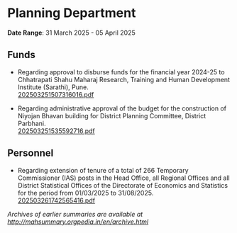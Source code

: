 # Planning Department

**Date Range**: 31 March 2025 - 05 April 2025


## Funds
- Regarding approval to disburse funds for the financial year 2024-25 to Chhatrapati Shahu Maharaj Research, Training and Human Development Institute (Sarathi), Pune.\
  [202503251507316016.pdf](https://gr.maharashtra.gov.in/Site/Upload/Government%20Resolutions/English/202503251507316016.pdf)

- Regarding administrative approval of the budget for the construction of Niyojan Bhavan building for District Planning Committee, District Parbhani.\
  [202503251535592716.pdf](https://gr.maharashtra.gov.in/Site/Upload/Government%20Resolutions/English/202503251535592716.pdf)

## Personnel
- Regarding extension of tenure of a total of 266 Temporary  Commissioner (IAS) posts in the Head Office, all Regional Offices and all District Statistical Offices of the Directorate of Economics and Statistics for the period from 01/03/2025 to 31/08/2025.\
  [202503261742565416.pdf](https://gr.maharashtra.gov.in/Site/Upload/Government%20Resolutions/English/202503261742565416.pdf)


*Archives of earlier summaries are available at http://mahsummary.orgpedia.in/en/archive.html*